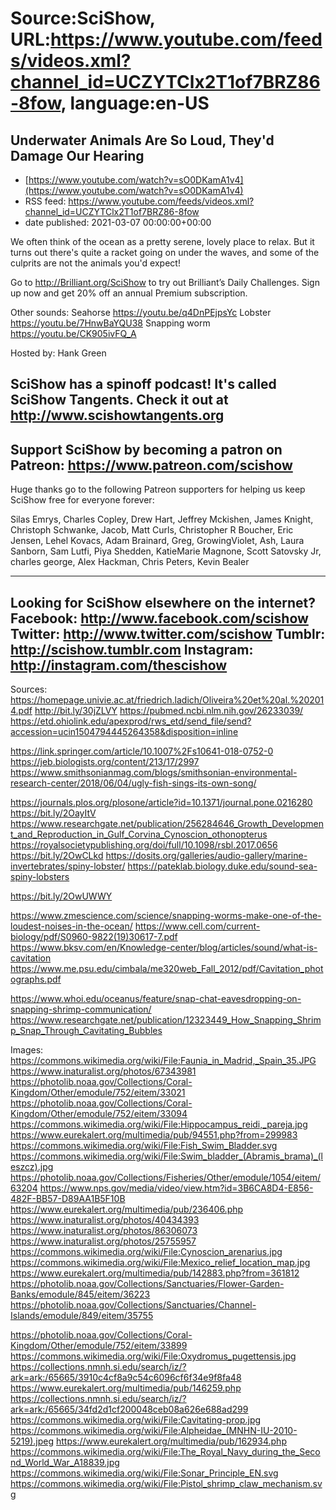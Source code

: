 # Source:SciShow, URL:https://www.youtube.com/feeds/videos.xml?channel_id=UCZYTClx2T1of7BRZ86-8fow, language:en-US

## Underwater Animals Are So Loud, They'd Damage Our Hearing
 - [https://www.youtube.com/watch?v=sO0DKamA1v4](https://www.youtube.com/watch?v=sO0DKamA1v4)
 - RSS feed: https://www.youtube.com/feeds/videos.xml?channel_id=UCZYTClx2T1of7BRZ86-8fow
 - date published: 2021-03-07 00:00:00+00:00

We often think of the ocean as a pretty serene, lovely place to relax. But it turns out there's quite a racket going on under the waves, and some of the culprits are not the animals you'd expect!

Go to http://Brilliant.org/SciShow to try out Brilliant’s Daily Challenges. Sign up now and get 20% off an annual Premium subscription.

Other sounds:
Seahorse https://youtu.be/q4DnPEjpsYc
Lobster https://youtu.be/7HnwBaYQU38
Snapping worm https://youtu.be/CK905ivFQ_A

Hosted by: Hank Green

SciShow has a spinoff podcast! It's called SciShow Tangents. Check it out at http://www.scishowtangents.org
----------
Support SciShow by becoming a patron on Patreon: https://www.patreon.com/scishow
----------
Huge thanks go to the following Patreon supporters for helping us keep SciShow free for everyone forever:

Silas Emrys, Charles Copley, Drew Hart, Jeffrey Mckishen, James Knight, Christoph Schwanke, Jacob, Matt Curls, Christopher R Boucher, Eric Jensen, Lehel Kovacs, Adam Brainard, Greg, GrowingViolet, Ash, Laura Sanborn, Sam Lutfi, Piya Shedden, KatieMarie Magnone, Scott Satovsky Jr, charles george, Alex Hackman, Chris Peters, Kevin Bealer

----------
Looking for SciShow elsewhere on the internet?
Facebook: http://www.facebook.com/scishow
Twitter: http://www.twitter.com/scishow
Tumblr: http://scishow.tumblr.com
Instagram: http://instagram.com/thescishow
----------
Sources:
https://homepage.univie.ac.at/friedrich.ladich/Oliveira%20et%20al.%202014.pdf
http://bit.ly/30jZLVY
https://pubmed.ncbi.nlm.nih.gov/26233039/
https://etd.ohiolink.edu/apexprod/rws_etd/send_file/send?accession=ucin1504794445264358&disposition=inline

https://link.springer.com/article/10.1007%2Fs10641-018-0752-0
https://jeb.biologists.org/content/213/17/2997
https://www.smithsonianmag.com/blogs/smithsonian-environmental-research-center/2018/06/04/ugly-fish-sings-its-own-song/

https://journals.plos.org/plosone/article?id=10.1371/journal.pone.0216280
https://bit.ly/2OayItV
https://www.researchgate.net/publication/256284646_Growth_Development_and_Reproduction_in_Gulf_Corvina_Cynoscion_othonopterus
https://royalsocietypublishing.org/doi/full/10.1098/rsbl.2017.0656
https://bit.ly/2OwCLkd
https://dosits.org/galleries/audio-gallery/marine-invertebrates/spiny-lobster/
https://pateklab.biology.duke.edu/sound-sea-spiny-lobsters

https://bit.ly/2OwUWWY

https://www.zmescience.com/science/snapping-worms-make-one-of-the-loudest-noises-in-the-ocean/
https://www.cell.com/current-biology/pdf/S0960-9822(19)30617-7.pdf 
https://www.bksv.com/en/Knowledge-center/blog/articles/sound/what-is-cavitation
https://www.me.psu.edu/cimbala/me320web_Fall_2012/pdf/Cavitation_photographs.pdf

https://www.whoi.edu/oceanus/feature/snap-chat-eavesdropping-on-snapping-shrimp-communication/
https://www.researchgate.net/publication/12323449_How_Snapping_Shrimp_Snap_Through_Cavitating_Bubbles 

Images:
https://commons.wikimedia.org/wiki/File:Faunia_in_Madrid,_Spain_35.JPG
https://www.inaturalist.org/photos/67343981
https://photolib.noaa.gov/Collections/Coral-Kingdom/Other/emodule/752/eitem/33021
https://photolib.noaa.gov/Collections/Coral-Kingdom/Other/emodule/752/eitem/33094
https://commons.wikimedia.org/wiki/File:Hippocampus_reidi,_pareja.jpg
https://www.eurekalert.org/multimedia/pub/94551.php?from=299983
https://commons.wikimedia.org/wiki/File:Fish_Swim_Bladder.svg
https://commons.wikimedia.org/wiki/File:Swim_bladder_(Abramis_brama)_(leszcz).jpg
https://photolib.noaa.gov/Collections/Fisheries/Other/emodule/1054/eitem/63204
https://www.nps.gov/media/video/view.htm?id=3B6CA8D4-E856-482F-BB57-D89AA1B5F10B
https://www.eurekalert.org/multimedia/pub/236406.php
https://www.inaturalist.org/photos/40434393
https://www.inaturalist.org/photos/86306073
https://www.inaturalist.org/photos/25755957
https://commons.wikimedia.org/wiki/File:Cynoscion_arenarius.jpg
https://commons.wikimedia.org/wiki/File:Mexico_relief_location_map.jpg
https://www.eurekalert.org/multimedia/pub/142883.php?from=361812
https://photolib.noaa.gov/Collections/Sanctuaries/Flower-Garden-Banks/emodule/845/eitem/36223
https://photolib.noaa.gov/Collections/Sanctuaries/Channel-Islands/emodule/849/eitem/35755

https://photolib.noaa.gov/Collections/Coral-Kingdom/Other/emodule/752/eitem/33899
https://commons.wikimedia.org/wiki/File:Oxydromus_pugettensis.jpg
https://collections.nmnh.si.edu/search/iz/?ark=ark:/65665/3910c4cf8a9c54c6096cf6f34e9f8fa48
https://www.eurekalert.org/multimedia/pub/146259.php
https://collections.nmnh.si.edu/search/iz/?ark=ark:/65665/34fd2d1cf200048ceb08a626e688ad299
https://commons.wikimedia.org/wiki/File:Cavitating-prop.jpg
https://commons.wikimedia.org/wiki/File:Alpheidae_(MNHN-IU-2010-5219).jpeg
https://www.eurekalert.org/multimedia/pub/162934.php
https://commons.wikimedia.org/wiki/File:The_Royal_Navy_during_the_Second_World_War_A18839.jpg
https://commons.wikimedia.org/wiki/File:Sonar_Principle_EN.svg
https://commons.wikimedia.org/wiki/File:Pistol_shrimp_claw_mechanism.svg

